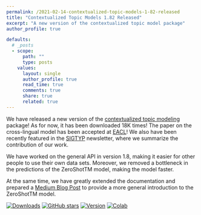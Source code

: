 ```yaml
---
permalink: /2021-02-14-contextualized-topic-models-1-82-released
title: "Contextualized Topic Models 1.82 Released"
excerpt: "A new version of the contextualized topic model package"
author_profile: true

defaults:
  # _posts
  - scope:
      path: ""
      type: posts
    values:
      layout: single
      author_profile: true
      read_time: true
      comments: true
      share: true
      related: true
---
```


We have released a new version of the [contextualized topic modeling](https://github.com/MilaNLProc/contextualized-topic-models) package! As for now, it has been downloaded
18K times! The paper on the cross-lingual model has been accepted at [EACL](https://arxiv.org/pdf/2004.07737v2.pdf)!
We also have been recently featured in the [SIGTYP](https://sigtyp.github.io/sigtyp-newsletter-Feb-2021.html) newsletter, where
we summarize the contribution of our work.

We have worked on the general API in version 1.8, making it easier for other people to use
their own data sets. Moreover, we removed a bottleneck in the predictions of the ZeroShotTM model, making the model faster.

At the same time, we have greatly extended the 
documentation and prepared a [Medium Blog Post](https://fbvinid.medium.com/contextualized-topic-modeling-with-python-eacl2021-eacf6dfa576)
to provide a more general introduction to the ZeroShotTM model.

[![Downloads](https://pepy.tech/badge/contextualized-topic-models)](https://pepy.tech/badge/contextualized-topic-models)
[![GitHub stars](https://img.shields.io/github/stars/MilaNLProc/contextualized-topic-models?style=social&label=Star&maxAge=2592000)](https://GitHub.com/MilaNLProc/contextualized-topic-models/stargazers/)
[![Version](https://img.shields.io/pypi/v/contextualized_topic_models.svg)](https://pypi.python.org/pypi/contextualized_topic_models)
[![Colab](https://colab.research.google.com/assets/colab-badge.svg)](https://colab.research.google.com/drive/13YhYgJN9EjSQw5bsZYzMaaiNKQpt_SQn?usp=sharing)









